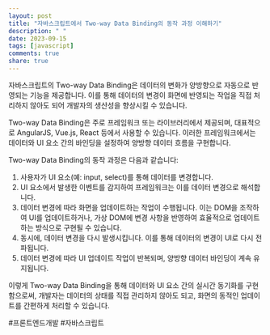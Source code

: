 ```yaml
---
layout: post
title: "자바스크립트에서 Two-way Data Binding의 동작 과정 이해하기"
description: " "
date: 2023-09-15
tags: [javascript]
comments: true
share: true
---
```


자바스크립트의 Two-way Data Binding은 데이터의 변화가 양방향으로 자동으로 반영되는 기능을 제공합니다. 이를 통해 데이터의 변경이 화면에 반영되는 작업을 직접 처리하지 않아도 되어 개발자의 생산성을 향상시킬 수 있습니다.

Two-way Data Binding은 주로 프레임워크 또는 라이브러리에서 제공되며, 대표적으로 AngularJS, Vue.js, React 등에서 사용할 수 있습니다. 이러한 프레임워크에서는 데이터와 UI 요소 간의 바인딩을 설정하여 양방향 데이터 흐름을 구현합니다.

Two-way Data Binding의 동작 과정은 다음과 같습니다:

1. 사용자가 UI 요소(예: input, select)를 통해 데이터를 변경합니다.
2. UI 요소에서 발생한 이벤트를 감지하여 프레임워크는 이를 데이터 변경으로 해석합니다.
3. 데이터 변경에 따라 화면을 업데이트하는 작업이 수행됩니다. 이는 DOM을 조작하여 UI를 업데이트하거나, 가상 DOM에 변경 사항을 반영하여 효율적으로 업데이트하는 방식으로 구현될 수 있습니다.
4. 동시에, 데이터 변경을 다시 발생시킵니다. 이를 통해 데이터의 변경이 UI로 다시 전파됩니다.
5. 데이터 변경에 따라 UI 업데이트 작업이 반복되며, 양방향 데이터 바인딩이 계속 유지됩니다.

이렇게 Two-way Data Binding을 통해 데이터와 UI 요소 간의 실시간 동기화를 구현함으로써, 개발자는 데이터의 상태를 직접 관리하지 않아도 되고, 화면의 동적인 업데이트를 간편하게 처리할 수 있습니다.

#프론트엔드개발 #자바스크립트